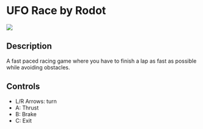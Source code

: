 # UFO Race by Rodot

![](https://raw.githubusercontent.com/Rodot/UFO-Race/master/UFO-Race.gif)

## Description
A fast paced racing game where you have to finish a lap as fast as possible while avoiding obstacles.

## Controls
* L/R Arrows: turn
* A: Thrust
* B: Brake
* C: Exit